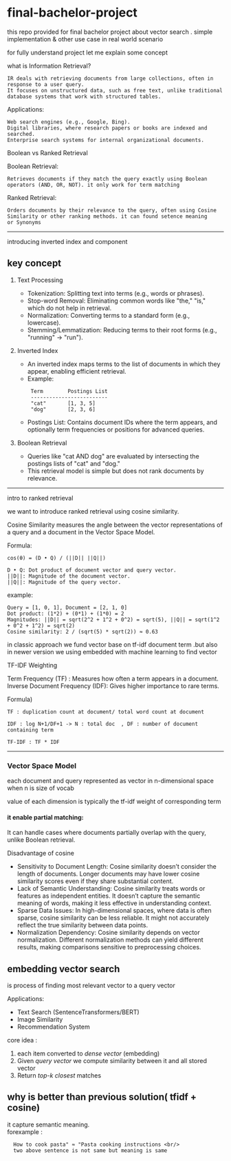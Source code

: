 # final-bachelor-project
this repo provided for final bachelor project about vector search . simple implementation &amp; other use case in real world scenario


for fully understand project let me explain some concept

what is Information Retrieval?

    IR deals with retrieving documents from large collections, often in response to a user query.
    It focuses on unstructured data, such as free text, unlike traditional database systems that work with structured tables.


Applications:
    
    Web search engines (e.g., Google, Bing).
    Digital libraries, where research papers or books are indexed and searched.
    Enterprise search systems for internal organizational documents.


Boolean vs Ranked Retrieval

Boolean Retrieval: 

    Retrieves documents if they match the query exactly using Boolean operators (AND, OR, NOT). it only work for term matching

Ranked Retrieval:
    
    Orders documents by their relevance to the query, often using Cosine Similarity or other ranking methods. it can found setence meaning
    or Synonyms


--------------------------------------------------------------

introducing inverted index and component

## key concept

1. Text Processing
    <ul>
    <li>Tokenization: Splitting text into terms (e.g., words or phrases).</li>
    <li>Stop-word Removal: Eliminating common words like "the," "is," which do not help in retrieval.
    </li>
    <li>Normalization: Converting terms to a standard form (e.g., lowercase).
    </li>
    <li>Stemming/Lemmatization: Reducing terms to their root forms (e.g., "running" → "run").
    </li>
    </ul>



2. Inverted Index
    <ul>
    <li>An inverted index maps terms to the list of documents in which they appear, enabling efficient retrieval.</li>
    <li>Example:
   
        Term        Postings List
        -------------------------
        "cat"       [1, 3, 5]
        "dog"       [2, 3, 6]
    </li>
    <li>Postings List: Contains document IDs where the term appears, and optionally term frequencies or positions for advanced queries.
    </li>

    </ul>

3. Boolean Retrieval
    <ul>
    <li>Queries like "cat AND dog" are evaluated by intersecting the postings lists of "cat" and "dog."</li>
    <li>This retrieval model is simple but does not rank documents by relevance.</li>
   </ul>


---------------------------------------------------------------------------------------

intro to ranked retrieval

we want to introduce ranked retrieval using cosine similarity.

Cosine Similarity measures the angle between the vector representations of a query and a document in the Vector Space Model.

Formula:
    
    cos(θ) = (D • Q) / (||D|| ||Q||)

    D • Q: Dot product of document vector and query vector.
    ||D||: Magnitude of the document vector.
    ||Q||: Magnitude of the query vector.

example:
    
    Query = [1, 0, 1], Document = [2, 1, 0]
    Dot product: (1*2) + (0*1) + (1*0) = 2
    Magnitudes: ||D|| = sqrt(2^2 + 1^2 + 0^2) = sqrt(5), ||Q|| = sqrt(1^2 + 0^2 + 1^2) = sqrt(2)
    Cosine similarity: 2 / (sqrt(5) * sqrt(2)) ≈ 0.63

in classic approach we fund vector base on tf-idf document term .but also in newer version we using embedded with machine learning to find vector

TF-IDF Weighting

Term Frequency (TF) : Measures how often a term appears in a document. <br/>
Inverse Document Frequency (IDF): Gives higher importance to rare terms.

Formula)

    TF : duplication count at document/ total word count at document
    
    IDF : log N+1/DF+1 -> N : total doc  , DF : number of document containing term
    
    TF-IDF : TF * IDF


-----------------------------------------------------------------------------------

### Vector Space Model

each document and query represented as vector in n-dimensional space when n is size of vocab

value of each dimension is typically the tf-idf weight of corresponding term

#### it enable partial matching: <br/>
It can handle cases where documents partially overlap with the query, unlike Boolean retrieval.


Disadvantage of cosine

<ul>
<li>Sensitivity to Document Length: Cosine similarity doesn’t consider the length of documents. Longer documents may have lower cosine similarity scores even if they share substantial content.
</li>
<li>Lack of Semantic Understanding: Cosine similarity treats words or features as independent entities. It doesn’t capture the semantic meaning of words, making it less effective in understanding context.
</li>
<li>Sparse Data Issues: In high-dimensional spaces, where data is often sparse, cosine similarity can be less reliable. It might not accurately reflect the true similarity between data points.
</li>
<li>Normalization Dependency: Cosine similarity depends on vector normalization. Different normalization methods can yield different results, making comparisons sensitive to preprocessing choices.
</li>

</ul>


## embedding vector search

is process of finding most relevant vector to a query vector 

Applications:
<ul>
<li>Text Search (SentenceTransformers/BERT)</li>
<li>Image Similarity</li>
<li>Recommendation System</li>
</ul>

core idea : 

1. each item converted to <em>dense vector</em> (embedding)
2. Given <em>query vector</em> we compute similarity between it and all stored vector
3. Return <em>top-k closest</em> matches


## why is better than previous solution( tfidf + cosine)

it capture semantic meaning.  
forexample :


      How to cook pasta" ≈ "Pasta cooking instructions <br/>
      two above sentence is not same but meaning is same

      


   